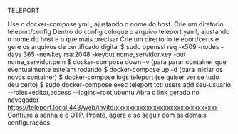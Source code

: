 TELEPORT

Use o docker-compose.yml , ajustando o nome do host.
Crie um diretorio teleport/config
Dentro do config coloque o arquivo teleport.yaml, ajustando o nome do host e o que mais precisar
Crie um dirertorio teleport/certs e gere os arquivos de certificado digital 
$ sudo openssl req -x509 -nodes -days 365 -newkey rsa:2048 -keyout nome_servidor.key -out nome_servidor.pem
$ docker-compose down -v (para parar container que eventualmente estejam rodando
$ docker-compose up -d (para iniciar os novos container)
$ docker-compose logs teleport (se quiser ver se tudo deu certo)
$ sudo docker-compose exec teleport tctl users add seu-usuario --roles=editor,access --logins=root,ubuntu
Abra o link gerado no navegador https://teleport.local:443/web/invite/xxxxxxxxxxxxxxxxxxxxxxxxxxxxxx
Confiure a senha e o OTP.
Pronto, agora é so seguir com as demais configurações.


